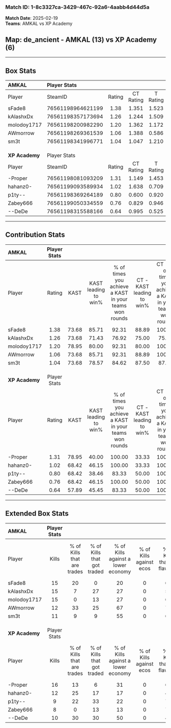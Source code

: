 ### Match ID: 1-8c3327ca-3429-467c-92a6-4aabb4d44d5a  
**Match Date**: 2025-02-19  
**Teams**: AMKAL vs XP Academy  

## **Map**: de_ancient - AMKAL (13) vs XP Academy (6)  
---  

## Box Stats  

| **AMKAL**      | Player Stats      |        |           |          |       |      |       |         |        |      |     |
| :- | :- | :-: | :-: | :-: | :-: | :-: | :-: | :-: | :-: | :-: | :-: |
| Player         | SteamID           | Rating | CT Rating | T Rating | KAST  | ADR  | Kills | Assists | Deaths | K/D  | HS% |
| sFade8         | 76561198964621199 |  1.38  |   1.351   |  1.523   | 73.68 | 90.5 |  15   |    7    |   8    | 1.88 | 80  |
| kAlashxDx      | 76561198357173694 |  1.26  |   1.244   |  1.509   | 73.68 | 96.3 |  15   |    6    |   13   | 1.15 | 60  |
| molodoy1717    | 76561198200982290 |  1.20  |   1.362   |  1.172   | 78.95 | 75.7 |  15   |    1    |   13   | 1.15 | 46  |
| AWmorrow       | 76561198269361539 |  1.06  |   1.388   |  0.586   | 73.68 | 66.3 |  12   |    3    |   11   | 1.09 | 58  |
| sm3t           | 76561198341996771 |  1.04  |   1.047   |  1.210   | 73.68 | 61.9 |  11   |    5    |   10   | 1.10 | 54  |
|                |                   |        |           |          |       |      |       |         |        |      |     |
|                |                   |        |           |          |       |      |       |         |        |      |     |
|                |                   |        |           |          |       |      |       |         |        |      |     |
| **XP Academy** | Player Stats      |        |           |          |       |      |       |         |        |      |     |
| Player         | SteamID           | Rating | CT Rating | T Rating | KAST  | ADR  | Kills | Assists | Deaths | K/D  | HS% |
| -Proper        | 76561198081093209 |  1.31  |   1.149   |  1.453   | 78.95 | 92.2 |  16   |    3    |   13   | 1.23 | 43  |
| hahanz0-       | 76561199093589934 |  1.02  |   1.638   |  0.709   | 68.42 | 75.3 |  12   |    2    |   12   | 1.00 | 66  |
| p1ty--         | 76561198369264189 |  0.80  |   0.600   |  0.920   | 68.42 | 56.1 |   9   |    3    |   13   | 0.69 | 77  |
| Zabey666       | 76561199050334559 |  0.76  |   0.829   |  0.946   | 68.42 | 58.2 |   8   |    3    |   13   | 0.62 | 62  |
| --DeDe         | 76561198315588166 |  0.64  |   0.995   |  0.525   | 57.89 | 51.3 |  10   |    3    |   17   | 0.59 | 20  |
---  

## Contribution Stats  

| **AMKAL**      | Player Stats |       |                      |                                                        |                           |                                                             |                          |                                                            |
| :- | :-: | :-: | :-: | :-: | :-: | :-: | :-: | :-: |
| Player         |    Rating    | KAST  | KAST leading to win% | % of times you achieve a KAST in your teams won rounds | CT - KAST leading to win% | CT - % of times you achieve a KAST in your teams won rounds | T - KAST leading to win% | T - % of times you achieve a KAST in your teams won rounds |
| sFade8         |     1.38     | 73.68 |        85.71         |                         92.31                          |           88.89           |                           100.00                            |          80.00           |                           80.00                            |
| kAlashxDx      |     1.26     | 73.68 |        71.43         |                         76.92                          |           75.00           |                            75.00                            |          66.67           |                           80.00                            |
| molodoy1717    |     1.20     | 78.95 |        80.00         |                         92.31                          |           80.00           |                           100.00                            |          80.00           |                           80.00                            |
| AWmorrow       |     1.06     | 73.68 |        85.71         |                         92.31                          |           88.89           |                           100.00                            |          80.00           |                           80.00                            |
| sm3t           |     1.04     | 73.68 |        78.57         |                         84.62                          |           87.50           |                            87.50                            |          66.67           |                           80.00                            |
|                |              |       |                      |                                                        |                           |                                                             |                          |                                                            |
|                |              |       |                      |                                                        |                           |                                                             |                          |                                                            |
|                |              |       |                      |                                                        |                           |                                                             |                          |                                                            |
| **XP Academy** | Player Stats |       |                      |                                                        |                           |                                                             |                          |                                                            |
| Player         |    Rating    | KAST  | KAST leading to win% | % of times you achieve a KAST in your teams won rounds | CT - KAST leading to win% | CT - % of times you achieve a KAST in your teams won rounds | T - KAST leading to win% | T - % of times you achieve a KAST in your teams won rounds |
| -Proper        |     1.31     | 78.95 |        40.00         |                         100.00                         |           33.33           |                           100.00                            |          44.44           |                           100.00                           |
| hahanz0-       |     1.02     | 68.42 |        46.15         |                         100.00                         |           33.33           |                           100.00                            |          57.14           |                           100.00                           |
| p1ty--         |     0.80     | 68.42 |        38.46         |                         83.33                          |           50.00           |                           100.00                            |          33.33           |                           75.00                            |
| Zabey666       |     0.76     | 68.42 |        46.15         |                         100.00                         |           50.00           |                           100.00                            |          44.44           |                           100.00                           |
| --DeDe         |     0.64     | 57.89 |        45.45         |                         83.33                          |           50.00           |                           100.00                            |          42.86           |                           75.00                            |
---  

## Extended Box Stats  

| **AMKAL**      | Player Stats |                            |                            |                                    |                         |                              |                                 |        |                             |                                     |                          |                               |                            |
| :- | :-: | :-: | :-: | :-: | :-: | :-: | :-: | :-: | :-: | :-: | :-: | :-: | :-: |
| Player         |    Kills     | % of Kills that are trades | % of Kills that got traded | % of Kills against a lower economy | % of Kills against ecos | % of Kills that are flawless | % of Kills that are close duels | Deaths | % of Deaths that get traded | % of Deaths against a lower economy | % of Deaths against ecos | % of Deaths that are flawless | % of Deaths that are close |
| sFade8         |      15      |             20             |             0              |                 20                 |            0            |              67              |               13                |   8    |             13              |                 50                  |            0             |              75               |             0              |
| kAlashxDx      |      15      |             7              |             27             |                 27                 |            0            |              53              |               13                |   13   |             23              |                 38                  |            0             |              38               |             8              |
| molodoy1717    |      15      |             0              |             13             |                 27                 |            0            |              67              |                0                |   13   |             23              |                 46                  |            0             |              77               |             0              |
| AWmorrow       |      12      |             33             |             25             |                 67                 |            0            |              75              |                8                |   11   |              9              |                 27                  |            0             |              45               |             0              |
| sm3t           |      11      |             9              |             9              |                 55                 |            0            |              64              |                0                |   10   |             20              |                 40                  |            0             |              60               |             10             |
|                |              |                            |                            |                                    |                         |                              |                                 |        |                             |                                     |                          |                               |                            |
|                |              |                            |                            |                                    |                         |                              |                                 |        |                             |                                     |                          |                               |                            |
|                |              |                            |                            |                                    |                         |                              |                                 |        |                             |                                     |                          |                               |                            |
| **XP Academy** | Player Stats |                            |                            |                                    |                         |                              |                                 |        |                             |                                     |                          |                               |                            |
| Player         |    Kills     | % of Kills that are trades | % of Kills that got traded | % of Kills against a lower economy | % of Kills against ecos | % of Kills that are flawless | % of Kills that are close duels | Deaths | % of Deaths that get traded | % of Deaths against a lower economy | % of Deaths against ecos | % of Deaths that are flawless | % of Deaths that are close |
| -Proper        |      16      |             13             |             6              |                 31                 |            0            |              63              |                0                |   13   |             15              |                 15                  |            0             |              85               |             0              |
| hahanz0-       |      12      |             25             |             17             |                 17                 |            0            |              42              |                0                |   12   |              8              |                  8                  |            0             |              58               |             8              |
| p1ty--         |      9       |             22             |             33             |                 22                 |            0            |              78              |                0                |   13   |              0              |                  8                  |            0             |              69               |             8              |
| Zabey666       |      8       |             0              |             13             |                 13                 |            0            |              75              |               13                |   13   |             38              |                 23                  |            0             |              62               |             15             |
| --DeDe         |      10      |             30             |             30             |                 50                 |            0            |              40              |               10                |   17   |             12              |                 18                  |            0             |              59               |             6              |

